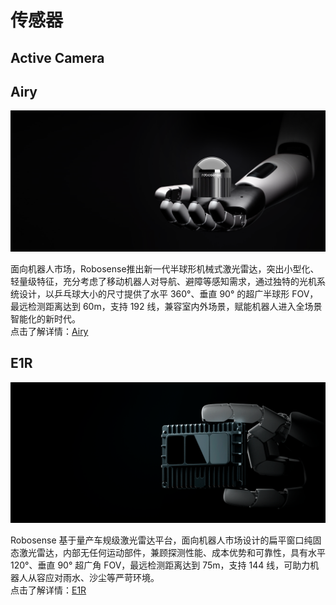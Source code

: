 # 传感器
## Active Camera

## Airy
![Airy](../image/Airy.png)

面向机器人市场，Robosense推出新一代半球形机械式激光雷达，突出小型化、轻量级特征，充分考虑了移动机器人对导航、避障等感知需求，通过独特的光机系统设计，以乒乓球大小的尺寸提供了水平 360°、垂直 90° 的超广半球形 FOV，最远检测距离达到 60m，支持 192 线，兼容室内外场景，赋能机器人进入全场景智能化的新时代。  
点击了解详情：[Airy](https://www.robosense.ai/rslidar/Airy)

## E1R
![E1R](../image/E1R.png)

Robosense 基于量产车规级激光雷达平台，面向机器人市场设计的扁平窗口纯固态激光雷达，内部无任何运动部件，兼顾探测性能、成本优势和可靠性，具有水平 120°、垂直 90° 超广角 FOV，最远检测距离达到 75m，支持 144 线，可助力机器人从容应对雨水、沙尘等严苛环境。  
点击了解详情：[E1R](https://www.robosense.ai/rslidar/E1R)